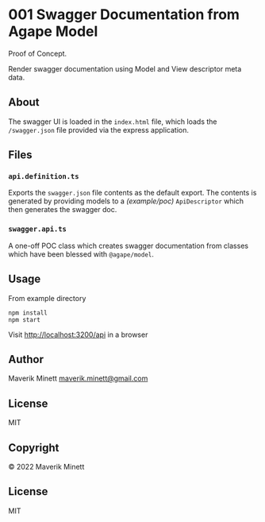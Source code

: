 # 001 Swagger Documentation from Agape Model

Proof of Concept.

Render swagger documentation using Model and View descriptor
meta data.

## About

The swagger UI is loaded in the `index.html` file, which loads the
`/swagger.json` file provided via the express application.

## Files

### `api.definition.ts`

Exports the `swagger.json` file contents as the default export. The contents
is generated by providing models to a _(example/poc)_ `ApiDescriptor` which
then generates the swagger doc.

### `swagger.api.ts`

A one-off POC class which creates swagger documentation from classes which
have been blessed with `@agape/model`.

## Usage

From example directory

```shell
npm install
npm start
```

Visit [http://localhost:3200/api](http://localhost:3200/api) in a browser

## Author

Maverik Minett  maverik.minett@gmail.com

## License

MIT

## Copyright

© 2022 Maverik Minett

## License

MIT